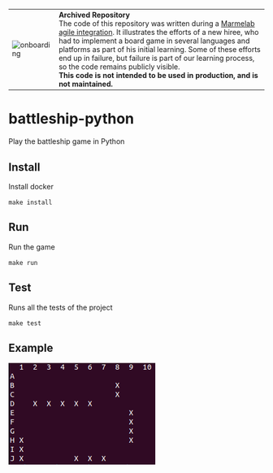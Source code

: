 <table>
        <tr>
            <td><img width="120" src="https://cdnjs.cloudflare.com/ajax/libs/octicons/8.5.0/svg/rocket.svg" alt="onboarding" /></td>
            <td><strong>Archived Repository</strong><br />
            The code of this repository was written during a <a href="https://marmelab.com/blog/2018/09/05/agile-integration.html">Marmelab agile integration</a>. It illustrates the efforts of a new hiree, who had to implement a board game in several languages and platforms as part of his initial learning. Some of these efforts end up in failure, but failure is part of our learning process, so the code remains publicly visible.<br />
        <strong>This code is not intended to be used in production, and is not maintained.</strong>
        </td>
        </tr>
</table>

# battleship-python
Play the battleship game in Python

## Install

Install docker

```
make install
```

## Run

Run the game

```
make run
```

## Test

Runs all the tests of the project

```
make test
```

## Example

![](docs/example.png)
